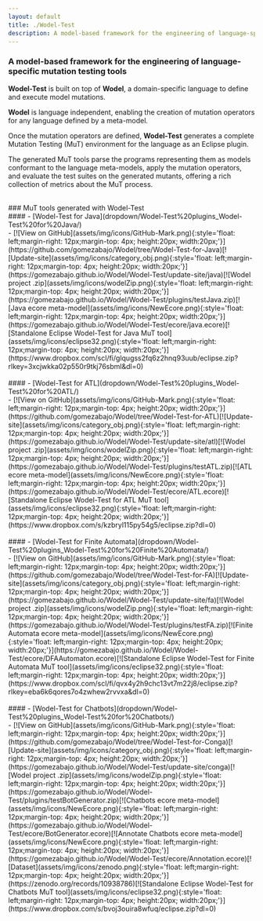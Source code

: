 ```yaml
---
layout: default
title: ./Wodel-Test
description: A model-based framework for the engineering of language-specific mutation testing tools
---
```

### A model-based framework for the engineering of language-specific mutation testing tools
**Wodel-Test** is built on top of **Wodel**, a domain-specific language to define and execute model mutations.

**Wodel** is language independent, enabling the creation of mutation operators for any language defined by a meta-model.

Once the mutation operators are defined, **Wodel-Test** generates a complete Mutation Testing (MuT) environment for the language as an Eclipse plugin.

The generated MuT tools parse the programs representing them as models conformant to the language meta-models, apply the mutation operators, and evaluate the test suites on the generated mutants, offering a rich collection of metrics about the MuT process.

<br>
### MuT tools generated with Wodel-Test
<br>
#### - [Wodel-Test for Java](dropdown/Wodel-Test%20plugins_Wodel-Test%20for%20Java/)

<div style="text-align: left" markdown="1">
- [![View on GitHub](assets/img/icons/GitHub-Mark.png){:style='float: left;margin-right: 12px;margin-top: 4px; height:20px; width:20px;'}](https://github.com/gomezabajo/Wodel/tree/Wodel-Test-for-Java)[![Update-site](assets/img/icons/category_obj.png){:style='float: left;margin-right: 12px;margin-top: 4px; height:20px; width:20px;'}](https://gomezabajo.github.io/Wodel/Wodel-Test/update-site/java)[![Wodel project .zip](assets/img/icons/wodelZip.png){:style='float: left;margin-right: 12px;margin-top: 4px; height:20px; width:20px;'}](https://gomezabajo.github.io/Wodel/Wodel-Test/plugins/testJava.zip)[![Java ecore meta-model](assets/img/icons/NewEcore.png){:style='float: left;margin-right: 12px;margin-top: 4px; height:20px; width:20px;'}](https://gomezabajo.github.io/Wodel/Wodel-Test/ecore/java.ecore)[![Standalone Eclipse Wodel-Test for Java MuT tool](assets/img/icons/eclipse32.png){:style='float: left;margin-right: 12px;margin-top: 4px; height:20px; width:20px;'}](https://www.dropbox.com/scl/fi/glqugss2fq6z2hnq93uub/eclipse.zip?rlkey=3xcjwkka02p550r9tkj76sbml&dl=0)
</div>
<br>
#### - [Wodel-Test for ATL](dropdown/Wodel-Test%20plugins_Wodel-Test%20for%20ATL/)

<div style="text-align: left" markdown="1">
- [![View on GitHub](assets/img/icons/GitHub-Mark.png){:style='float: left;margin-right: 12px;margin-top: 4px; height:20px; width:20px;'}](https://github.com/gomezabajo/Wodel/tree/Wodel-Test-for-ATL)[![Update-site](assets/img/icons/category_obj.png){:style='float: left;margin-right: 12px;margin-top: 4px; height:20px; width:20px;'}](https://gomezabajo.github.io/Wodel/Wodel-Test/update-site/atl)[![Wodel project .zip](assets/img/icons/wodelZip.png){:style='float: left;margin-right: 12px;margin-top: 4px; height:20px; width:20px;'}](https://gomezabajo.github.io/Wodel/Wodel-Test/plugins/testATL.zip)[![ATL ecore meta-model](assets/img/icons/NewEcore.png){:style='float: left;margin-right: 12px;margin-top: 4px; height:20px; width:20px;'}](https://gomezabajo.github.io/Wodel/Wodel-Test/ecore/ATL.ecore)[![Standalone Eclipse Wodel-Test for ATL MuT tool](assets/img/icons/eclipse32.png){:style='float: left;margin-right: 12px;margin-top: 4px; height:20px; width:20px;'}](https://www.dropbox.com/s/kzbryl115py54g5/eclipse.zip?dl=0)
</div>
<br>
#### - [Wodel-Test for Finite Automata](dropdown/Wodel-Test%20plugins_Wodel-Test%20for%20Finite%20Automata/)

<div style="text-align: left" markdown="1">
- [![View on GitHub](assets/img/icons/GitHub-Mark.png){:style='float: left;margin-right: 12px;margin-top: 4px; height:20px; width:20px;'}](https://github.com/gomezabajo/Wodel/tree/Wodel-Test-for-FA)[![Update-site](assets/img/icons/category_obj.png){:style='float: left;margin-right: 12px;margin-top: 4px; height:20px; width:20px;'}](https://gomezabajo.github.io/Wodel/Wodel-Test/update-site/fa)[![Wodel project .zip](assets/img/icons/wodelZip.png){:style='float: left;margin-right: 12px;margin-top: 4px; height:20px; width:20px;'}](https://gomezabajo.github.io/Wodel/Wodel-Test/plugins/testFA.zip)[![Finite Automata ecore meta-model](assets/img/icons/NewEcore.png){:style='float: left;margin-right: 12px;margin-top: 4px; height:20px; width:20px;'}](https://gomezabajo.github.io/Wodel/Wodel-Test/ecore/DFAAutomaton.ecore)[![Standalone Eclipse Wodel-Test for Finite Automata MuT tool](assets/img/icons/eclipse32.png){:style='float: left;margin-right: 12px;margin-top: 4px; height:20px; width:20px;'}](https://www.dropbox.com/scl/fi/qvx4y2h9chc13vt7m22j8/eclipse.zip?rlkey=eba6k6qores7o4zwhew2rvvxa&dl=0)
</div>
<br>
#### - [Wodel-Test for Chatbots](dropdown/Wodel-Test%20plugins_Wodel-Test%20for%20Chatbots/)

<div style="text-align: left" markdown="1">
- [![View on GitHub](assets/img/icons/GitHub-Mark.png){:style='float: left;margin-right: 12px;margin-top: 4px; height:20px; width:20px;'}](https://github.com/gomezabajo/Wodel/tree/Wodel-Test-for-Conga)[![Update-site](assets/img/icons/category_obj.png){:style='float: left;margin-right: 12px;margin-top: 4px; height:20px; width:20px;'}](https://gomezabajo.github.io/Wodel/Wodel-Test/update-site/conga)[![Wodel project .zip](assets/img/icons/wodelZip.png){:style='float: left;margin-right: 12px;margin-top: 4px; height:20px; width:20px;'}](https://gomezabajo.github.io/Wodel/Wodel-Test/plugins/testBotGenerator.zip)[![Chatbots ecore meta-model](assets/img/icons/NewEcore.png){:style='float: left;margin-right: 12px;margin-top: 4px; height:20px; width:20px;'}](https://gomezabajo.github.io/Wodel/Wodel-Test/ecore/BotGenerator.ecore)[![Annotate Chatbots ecore meta-model](assets/img/icons/NewEcore.png){:style='float: left;margin-right: 12px;margin-top: 4px; height:20px; width:20px;'}](https://gomezabajo.github.io/Wodel/Wodel-Test/ecore/Annotation.ecore)[![Dataset](assets/img/icons/zenodo.png){:style='float: left;margin-right: 12px;margin-top: 4px; height:20px; width:20px;'}](https://zenodo.org/records/10938786)[![Standalone Eclipse Wodel-Test for Chatbots MuT tool](assets/img/icons/eclipse32.png){:style='float: left;margin-right: 12px;margin-top: 4px; height:20px; width:20px;'}](https://www.dropbox.com/s/bvoj3ouira8wfuq/eclipse.zip?dl=0)
</div>
